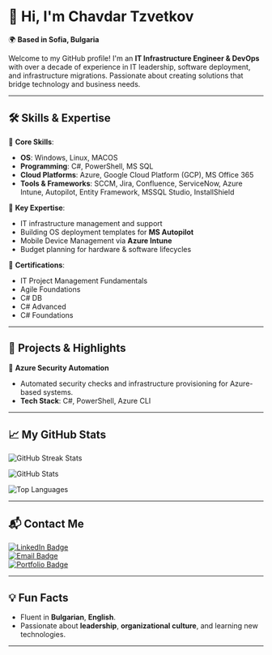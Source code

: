 # 👋 Hi, I'm **Chavdar Tzvetkov**

🌍 **Based in Sofia, Bulgaria**

Welcome to my GitHub profile! I'm an **IT Infrastructure Engineer & DevOps** with over a decade of experience in IT leadership, software deployment, and infrastructure migrations. Passionate about creating solutions that bridge technology and business needs.

---

## 🛠️ **Skills & Expertise**

🎯 **Core Skills**:
- **OS**: Windows, Linux, MACOS
- **Programming**: C#, PowerShell, MS SQL
- **Cloud Platforms**: Azure, Google Cloud Platform (GCP), MS Office 365
- **Tools & Frameworks**: SCCM, Jira, Confluence, ServiceNow, Azure Intune, Autopilot, Entity Framework, MSSQL Studio, InstallShield

📂 **Key Expertise**:
- IT infrastructure management and support
- Building OS deployment templates for **MS Autopilot**
- Mobile Device Management via **Azure Intune**
- Budget planning for hardware & software lifecycles

📜 **Certifications**:
- IT Project Management Fundamentals
- Agile Foundations
- C# DB
- C# Advanced
- C# Foundations

---

## 🚀 **Projects & Highlights**

🔑 **Azure Security Automation**
- Automated security checks and infrastructure provisioning for Azure-based systems.
- **Tech Stack**: C#, PowerShell, Azure CLI

---

## 📈 **My GitHub Stats**

![GitHub Streak Stats](https://github-readme-streak-stats.herokuapp.com/?user=Chavdar-Tzvetkov&theme=dark&hide_border=true)

![GitHub Stats](https://github-readme-stats.vercel.app/api?username=Chavdar-Tzvetkov&show_icons=true&theme=dark&hide_border=true)

![Top Languages](https://github-readme-stats.vercel.app/api/top-langs/?username=Chavdar-Tzvetkov&layout=compact&theme=radical)

---

## 📬 **Contact Me**

[![LinkedIn Badge](https://img.shields.io/badge/LinkedIn-0077B5?style=for-the-badge&logo=linkedin&logoColor=white)](https://linkedin.com/in/chavdar-tzvetkov)  
[![Email Badge](https://img.shields.io/badge/Email-0078D4?style=for-the-badge&logo=microsoft-outlook&logoColor=white)](mailto:chavdar.tzvetkov@gmail.com)  
[![Portfolio Badge](https://img.shields.io/badge/Portfolio-24292e?style=for-the-badge&logo=githubpages&logoColor=white)](#)  

---

## 💡 **Fun Facts**
- Fluent in **Bulgarian**, **English**.
- Passionate about **leadership**, **organizational culture**, and learning new technologies.

---

